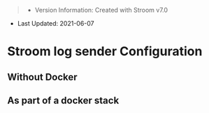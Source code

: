> * Version Information: Created with Stroom v7.0  
* Last Updated: 2021-06-07

# Stroom log sender Configuration


## Without Docker


## As part of a docker stack
